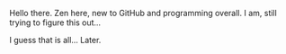 Hello there.
Zen here, new to GitHub and programming overall.
I am, still trying to figure this out...

I guess that is all...
Later.
